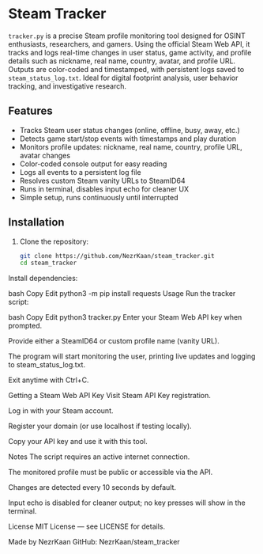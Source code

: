 # Steam Tracker

`tracker.py` is a precise Steam profile monitoring tool designed for OSINT enthusiasts, researchers, and gamers. Using the official Steam Web API, it tracks and logs real-time changes in user status, game activity, and profile details such as nickname, real name, country, avatar, and profile URL. Outputs are color-coded and timestamped, with persistent logs saved to `steam_status_log.txt`. Ideal for digital footprint analysis, user behavior tracking, and investigative research.

## Features

- Tracks Steam user status changes (online, offline, busy, away, etc.)
- Detects game start/stop events with timestamps and play duration
- Monitors profile updates: nickname, real name, country, profile URL, avatar changes
- Color-coded console output for easy reading
- Logs all events to a persistent log file
- Resolves custom Steam vanity URLs to SteamID64
- Runs in terminal, disables input echo for cleaner UX
- Simple setup, runs continuously until interrupted

## Installation

1. Clone the repository:

   ```bash
   git clone https://github.com/NezrKaan/steam_tracker.git
   cd steam_tracker
Install dependencies:

bash
Copy
Edit
python3 -m pip install requests
Usage
Run the tracker script:

bash
Copy
Edit
python3 tracker.py
Enter your Steam Web API key when prompted.

Provide either a SteamID64 or custom profile name (vanity URL).

The program will start monitoring the user, printing live updates and logging to steam_status_log.txt.

Exit anytime with Ctrl+C.

Getting a Steam Web API Key
Visit Steam API Key registration.

Log in with your Steam account.

Register your domain (or use localhost if testing locally).

Copy your API key and use it with this tool.

Notes
The script requires an active internet connection.

The monitored profile must be public or accessible via the API.

Changes are detected every 10 seconds by default.

Input echo is disabled for cleaner output; no key presses will show in the terminal.

License
MIT License — see LICENSE for details.

Made by NezrKaan
GitHub: NezrKaan/steam_tracker
